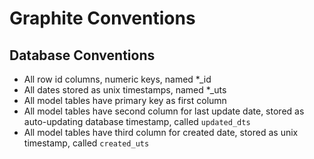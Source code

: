 Graphite Conventions
====

Database Conventions
---
- All row id columns, numeric keys, named *_id
- All dates stored as unix timestamps, named *_uts
- All model tables have primary key as first column
- All model tables have second column for last update date, stored as auto-updating database timestamp, called `updated_dts`
- All model tables have third column for created date, stored as unix timestamp, called `created_uts`
